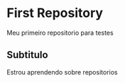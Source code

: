 # First Repository
 Meu primeiro repositorio para testes

## Subtitulo
 Estrou aprendendo sobre repositorios 